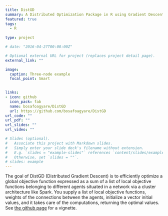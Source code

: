```yaml
---
title: DistGD
summary: A Distributed Optimization Package in R using Gradient Descent.
featured: true
tags:
  - R
 
type: project

# date: "2016-04-27T00:00:00Z"

# Optional external URL for project (replaces project detail page).
external_link: ""

image:
  caption: Three-node example
  focal_point: Smart
  

links:
- icon: github
  icon_pack: fab
  name: bosafoagyare/DistGD 
  url: https://github.com/bosafoagyare/DistGD
url_code: ""
url_pdf: ""
url_slides: ""
url_video: ""

# Slides (optional).
#   Associate this project with Markdown slides.
#   Simply enter your slide deck's filename without extension.
#   E.g. `slides = "example-slides"` references `content/slides/example-slides.md`.
#   Otherwise, set `slides = ""`.
# slides: example
---
```


The goal of DistGD (Distributed Gradient Descent) is to efficiently optimize a global objective function expressed as a sum of a list of local objective functions belonging to different agents situated in a network via a cluster architecture like Spark. You supply a list of local objective functions, weights of the connections between the agents, initialize a vector initial values, and it takes care of the computations, returning the optimal values. See [the github page](https://github.com/bosafoagyare/DistGD#installation) for a vignette. 

